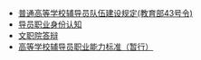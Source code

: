 * [普通高等学校辅导员队伍建设规定(教育部43号令)](/FDY/普通高等学校辅导员队伍建设规定.md)
* [导员职业身份认知](/FDY/导员职业身份认知.md)
* [文职院答辩](/FDY/答辩.md)
* [高等学校辅导员职业能力标准（暂行）](/FDY/高等学校辅导员职业能力标准.md)
